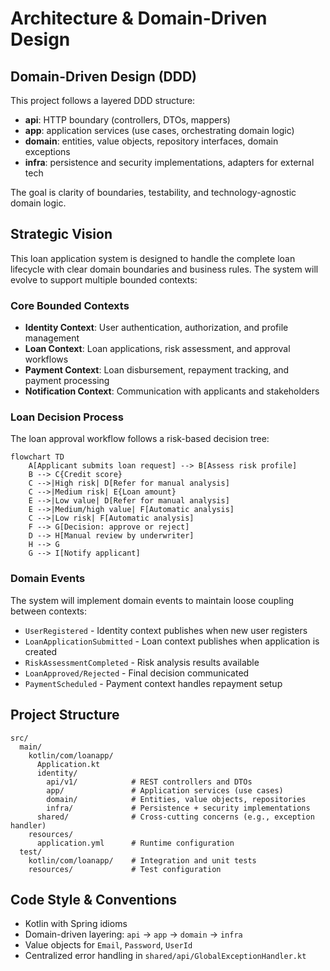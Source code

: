 # Architecture & Domain-Driven Design

## Domain-Driven Design (DDD)

This project follows a layered DDD structure:
- **api**: HTTP boundary (controllers, DTOs, mappers)
- **app**: application services (use cases, orchestrating domain logic)
- **domain**: entities, value objects, repository interfaces, domain exceptions
- **infra**: persistence and security implementations, adapters for external tech

The goal is clarity of boundaries, testability, and technology-agnostic domain logic.

## Strategic Vision

This loan application system is designed to handle the complete loan lifecycle with clear domain boundaries and business rules. The system will evolve to support multiple bounded contexts:

### Core Bounded Contexts
- **Identity Context**: User authentication, authorization, and profile management
- **Loan Context**: Loan applications, risk assessment, and approval workflows
- **Payment Context**: Loan disbursement, repayment tracking, and payment processing
- **Notification Context**: Communication with applicants and stakeholders

### Loan Decision Process

The loan approval workflow follows a risk-based decision tree:

```mermaid
flowchart TD
    A[Applicant submits loan request] --> B[Assess risk profile]
    B --> C{Credit score}
    C -->|High risk| D[Refer for manual analysis]
    C -->|Medium risk| E{Loan amount}
    E -->|Low value| D[Refer for manual analysis]
    E -->|Medium/high value| F[Automatic analysis]
    C -->|Low risk| F[Automatic analysis]
    F --> G[Decision: approve or reject]
    D --> H[Manual review by underwriter]
    H --> G
    G --> I[Notify applicant]
```

### Domain Events
The system will implement domain events to maintain loose coupling between contexts:
- `UserRegistered` - Identity context publishes when new user registers
- `LoanApplicationSubmitted` - Loan context publishes when application is created
- `RiskAssessmentCompleted` - Risk analysis results available
- `LoanApproved/Rejected` - Final decision communicated
- `PaymentScheduled` - Payment context handles repayment setup

## Project Structure

```
src/
  main/
    kotlin/com/loanapp/
      Application.kt
      identity/
        api/v1/            # REST controllers and DTOs
        app/               # Application services (use cases)
        domain/            # Entities, value objects, repositories
        infra/             # Persistence + security implementations
      shared/              # Cross-cutting concerns (e.g., exception handler)
    resources/
      application.yml      # Runtime configuration
  test/
    kotlin/com/loanapp/    # Integration and unit tests
    resources/             # Test configuration
```

## Code Style & Conventions
- Kotlin with Spring idioms
- Domain-driven layering: `api` → `app` → `domain` → `infra`
- Value objects for `Email`, `Password`, `UserId`
- Centralized error handling in `shared/api/GlobalExceptionHandler.kt`
